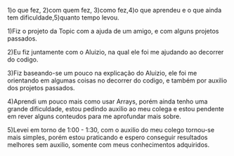 1)o que fez, 2)com quem fez, 3)como fez,4)o que aprendeu e o que ainda tem dificuldade,5)quanto tempo levou.

1)Fiz o projeto da Topic com a ajuda de um amigo, e com alguns projetos passados.

2)Eu fiz juntamente com o Aluizio, na qual ele foi me ajudando ao decorrer do codigo.

3)Fiz baseando-se um pouco na explicação do Aluizio, ele foi me orientando em algumas coisas no decorrer do codigo, e também por auxilio dos projetos passados.

4)Aprendi um pouco mais como usar Arrays, porém ainda tenho uma grande dificuldade, estou pedindo auxilio ao meu colega e estou pendente em rever alguns conteudos para me aprofundar mais sobre.

5)Levei em torno de 1:00 - 1:30, com o auxilio do meu colego tornou-se mais simples, porém estou praticando e espero conseguir resultados melhores sem auxilio, somente com meus conhecimentos adquiridos.
